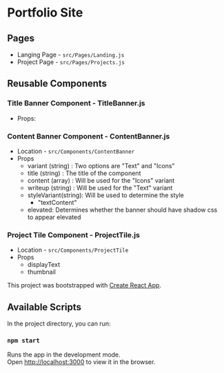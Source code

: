 # Portfolio Site

## Pages
* Langing Page - `src/Pages/Landing.js`
* Project Page - `src/Pages/Projects.js`

## Reusable Components
### **Title Banner Component** - TitleBanner.js
* Props:


### **Content Banner Component** - ContentBanner.js
* Location - `src/Components/ContentBanner`
* Props
  * variant (string) : Two options are "Text" and "Icons"
  * title (string) : The title of the component
  * content (array) : Will be used for the "Icons" variant 
  * writeup (string) : Will be used for the "Text" variant
  * styleVariant(string): Will be used to determine the style 
    * "textContent"
  * elevated: Determines whether the banner should have shadow css to appear elevated

### **Project Tile Component** - ProjectTile.js
* Location - `src/Components/ProjectTile`
* Props
  * displayText
  * thumbnail

This project was bootstrapped with [Create React App](https://github.com/facebook/create-react-app).

## Available Scripts

In the project directory, you can run:

### `npm start`

Runs the app in the development mode.<br>
Open [http://localhost:3000](http://localhost:3000) to view it in the browser.

